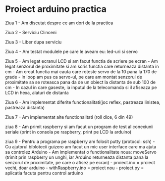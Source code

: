 # Proiect arduino practica

Ziua 1 - Am discutat despre ce am dori de la practica

Ziua 2 - Serviciu Clinceni

Ziua 3 - Liber dupa serviciu

Ziua 4 - Am testat modulele pe care le aveam eu: led-uri si servo

Ziua 5 - Am legat ecranul LCD si am facut functia de scriere pe ecran
	   - Am legat senzorul de proximitate si am scris functia care returneaza distanta in cm
	   - Am creat functia mai cauta care roteste servo de la 10 pana la 170 de grade
	   - In loop am pus ca servo-ul, pe care am montat senzorul de proximitate sa se roteasca pana da de un obiect la distanta de sub 100 de cm
	   - In cazul in care gaseste, ia inputul de la telecomanda si il afiseaza pe LCD in hexa, alaturi de distanta

Ziua 6 - Am implementat diferite functionalitati(joc reflex, pastreaza linistea, pastreaza distanta)

Ziua 7 - Am implementat alte functionalitati (roll dice, 6 din 49)

ziua 8 - Am primit raspberry si am facut un program de test al conexiunii seriale (print in consola pe raspberry, print pe LCD la arduino)

ziua 9 - Pentru a programa pe raspberry am folosit putty (protocol: ssh)
	   - Cu ajutorul biblotecii guizero am facut un mic user interface care ma ajuta sa controlez Arduino
       - Am implementat o functionalitate noua: moveServo (trimit prin raspberry un unghi, iar Arduino returneaza distanta pana la senzorul de proximitate, pe care o afisez pe ecran)
	   - proiect.ino = proiect vechi, doar arduino
	   - withRaspberry.ino = proiect nou
	   - proiect.py = aplicatia facuta pentru control arduino